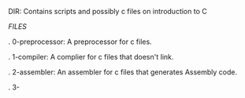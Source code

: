 DIR: Contains scripts and possibly c files on introduction to C

*FILES*

. 0-preprocessor: A preprocessor for c files.

. 1-compiler: A complier for c files that doesn't link.

. 2-assembler: An assembler for c files that generates Assembly code.

. 3-